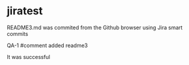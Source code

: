 # jiratest

README3.md was commited from the Github browser using Jira smart commits

QA-1 #comment added readme3

It was successful
